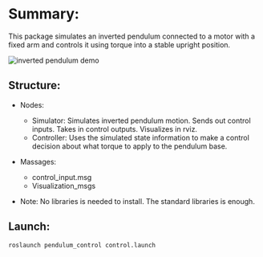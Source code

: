# Summary: #

This package simulates an inverted pendulum connected to a motor with a fixed arm and controls it using torque into a stable upright position.

![inverted pendulum demo](demo/demo.gif)

## Structure: ##

* Nodes:
  - Simulator:
    Simulates inverted pendulum motion. Sends out control inputs. Takes in control outputs. Visualizes in rviz.
  - Controller:
    Uses the simulated state information to make a control decision about what torque to apply to the pendulum base.

* Massages:
  - control_input.msg
  - Visualization_msgs

* Note:
  No libraries is needed to install. The standard libraries is enough.

## Launch: ##

`roslaunch pendulum_control control.launch`
